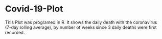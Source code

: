 # Covid-19-Plot

This Plot was programed in R.
It shows the daily death with the coronavirus (7-day rolling average), by number of weeks since 3 daily deaths were first recorded.
